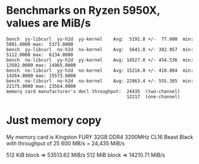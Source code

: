 # Benchmarks on Ryzen 5950X, values are MiB/s

```
bench  yy-libcurl  yy-h2d  yy-kernel    Avg:  5191.8 +/-  77.600  min:  5091.0000 max:  5373.0000
bench  yy-libcurl  no-h2d  no-kernel    Avg:  5641.8 +/- 382.957  min:  5112.0000 max:  6134.0000
bench  no-libcurl  yy-h2d  yy-kernel    Avg: 14527.0 +/- 454.536  min: 13502.0000 max: 14965.0000
bench  no-libcurl  yy-h2d  no-kernel    Avg: 15216.0 +/- 410.804  min: 14264.0000 max: 15573.0000
bench  no-libcurl  no-h2d  no-kernel    Avg: 22863.4 +/- 555.385  min: 22175.0000 max: 23564.0000
memory card manufacturer's decl throughput:  24435  (two-channel)
                                             12217  (one-channel)
```

# Just memory copy

My memory card is  Kingston FURY 32GB DDR4 3200MHz CL16 Beast Black with throughput of 25 600 MB/s = 24,435 MiB/s

512 KiB block => 53513.62 MiB/s
512 MiB block => 14210.71 MiB/s
